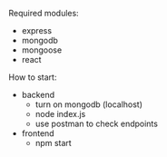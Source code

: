 Required modules:
  - express
  - mongodb
  - mongoose
  - react

How to start:
  - backend
    - turn on mongodb (localhost)
    - node index.js
    - use postman to check endpoints
  - frontend
    - npm start
 

